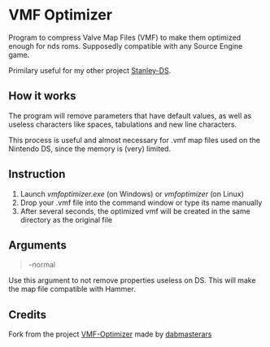 # VMF Optimizer
Program to compress Valve Map Files (VMF) to make them optimized enough for nds roms. Supposedly compatible with any Source Engine game.

Primilary useful for my other project [Stanley-DS](https://github.com/lorenzolanglois/Stanley-DS).

## How it works
The program will remove parameters that have default values, as well as useless characters like spaces, tabulations and new line characters.

This process is useful and almost necessary for .vmf map files used on the Nintendo DS, since the memory is (very) limited.

## Instruction
1. Launch *vmfoptimizer.exe* (on Windows) or *vmfoptimizer* (on Linux)
2. Drop your .vmf file into the command window or type its name manually
3. After several seconds, the optimized vmf will be created in the same directory as the original file

## Arguments
>-normal

Use this argument to not remove properties useless on DS. This will make the map file compatible with Hammer.

## Credits
Fork from the project [VMF-Optimizer](https://github.com/dabmasterars/VMF-Optimizer) made by [dabmasterars](https://github.com/dabmasterars)
